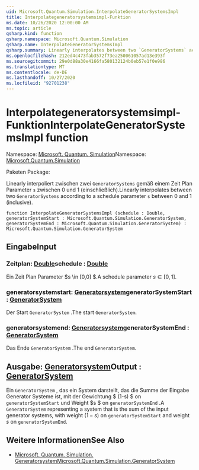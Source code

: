 ```yaml
---
uid: Microsoft.Quantum.Simulation.InterpolateGeneratorSystemsImpl
title: Interpolategeneratorsystemsimpl-Funktion
ms.date: 10/26/2020 12:00:00 AM
ms.topic: article
qsharp.kind: function
qsharp.namespace: Microsoft.Quantum.Simulation
qsharp.name: InterpolateGeneratorSystemsImpl
qsharp.summary: Linearly interpolates between two `GeneratorSystems` according to a schedule parameter `s` between 0 and 1 (inclusive).
ms.openlocfilehash: 212ed4c473fab3572f73ea250061057ad13e393f
ms.sourcegitcommit: 29e0d88a30e4166fa580132124b0eb57e1f0e986
ms.translationtype: MT
ms.contentlocale: de-DE
ms.lasthandoff: 10/27/2020
ms.locfileid: "92701238"
---
```

# <a name="interpolategeneratorsystemsimpl-function"></a><span data-ttu-id="96be7-102">Interpolategeneratorsystemsimpl-Funktion</span><span class="sxs-lookup"><span data-stu-id="96be7-102">InterpolateGeneratorSystemsImpl function</span></span>

<span data-ttu-id="96be7-103">Namespace: [Microsoft. Quantum. Simulation](xref:Microsoft.Quantum.Simulation)</span><span class="sxs-lookup"><span data-stu-id="96be7-103">Namespace: [Microsoft.Quantum.Simulation](xref:Microsoft.Quantum.Simulation)</span></span>

<span data-ttu-id="96be7-104">Paketen [](https://nuget.org/packages/)</span><span class="sxs-lookup"><span data-stu-id="96be7-104">Package: [](https://nuget.org/packages/)</span></span>


<span data-ttu-id="96be7-105">Linearly interpoliert zwischen zwei `GeneratorSystems` gemäß einem Zeit Plan Parameter `s` zwischen 0 und 1 (einschließlich).</span><span class="sxs-lookup"><span data-stu-id="96be7-105">Linearly interpolates between two `GeneratorSystems` according to a schedule parameter `s` between 0 and 1 (inclusive).</span></span>

```qsharp
function InterpolateGeneratorSystemsImpl (schedule : Double, generatorSystemStart : Microsoft.Quantum.Simulation.GeneratorSystem, generatorSystemEnd : Microsoft.Quantum.Simulation.GeneratorSystem) : Microsoft.Quantum.Simulation.GeneratorSystem
```


## <a name="input"></a><span data-ttu-id="96be7-106">Eingabe</span><span class="sxs-lookup"><span data-stu-id="96be7-106">Input</span></span>

### <a name="schedule--double"></a><span data-ttu-id="96be7-107">Zeitplan: [Double](xref:microsoft.quantum.lang-ref.double)</span><span class="sxs-lookup"><span data-stu-id="96be7-107">schedule : [Double](xref:microsoft.quantum.lang-ref.double)</span></span>

<span data-ttu-id="96be7-108">Ein Zeit Plan Parameter $s \in [0,0] $.</span><span class="sxs-lookup"><span data-stu-id="96be7-108">A schedule parameter $s\in[0,1]$.</span></span>


### <a name="generatorsystemstart--generatorsystem"></a><span data-ttu-id="96be7-109">generatorsystemstart: [Generatorsystem](xref:Microsoft.Quantum.Simulation.GeneratorSystem)</span><span class="sxs-lookup"><span data-stu-id="96be7-109">generatorSystemStart : [GeneratorSystem](xref:Microsoft.Quantum.Simulation.GeneratorSystem)</span></span>

<span data-ttu-id="96be7-110">Der Start `GeneratorSystem` .</span><span class="sxs-lookup"><span data-stu-id="96be7-110">The start `GeneratorSystem`.</span></span>


### <a name="generatorsystemend--generatorsystem"></a><span data-ttu-id="96be7-111">generatorsystemend: [Generatorsystem](xref:Microsoft.Quantum.Simulation.GeneratorSystem)</span><span class="sxs-lookup"><span data-stu-id="96be7-111">generatorSystemEnd : [GeneratorSystem](xref:Microsoft.Quantum.Simulation.GeneratorSystem)</span></span>

<span data-ttu-id="96be7-112">Das Ende `GeneratorSystem` .</span><span class="sxs-lookup"><span data-stu-id="96be7-112">The end `GeneratorSystem`.</span></span>



## <a name="output--generatorsystem"></a><span data-ttu-id="96be7-113">Ausgabe: [Generatorsystem](xref:Microsoft.Quantum.Simulation.GeneratorSystem)</span><span class="sxs-lookup"><span data-stu-id="96be7-113">Output : [GeneratorSystem](xref:Microsoft.Quantum.Simulation.GeneratorSystem)</span></span>

<span data-ttu-id="96be7-114">Ein `GeneratorSystem` , das ein System darstellt, das die Summe der Eingabe Generator Systeme ist, mit der Gewichtung $ (1-s) $ on `generatorSystemStart` und Weight $s $ on `generatorSystemEnd` .</span><span class="sxs-lookup"><span data-stu-id="96be7-114">A `GeneratorSystem` representing a system that is the sum of the input generator systems, with weight $(1-s)$ on `generatorSystemStart` and weight $s$ on `generatorSystemEnd`.</span></span>

## <a name="see-also"></a><span data-ttu-id="96be7-115">Weitere Informationen</span><span class="sxs-lookup"><span data-stu-id="96be7-115">See Also</span></span>

- [<span data-ttu-id="96be7-116">Microsoft. Quantum. Simulation. Generatorsystem</span><span class="sxs-lookup"><span data-stu-id="96be7-116">Microsoft.Quantum.Simulation.GeneratorSystem</span></span>](xref:Microsoft.Quantum.Simulation.GeneratorSystem)